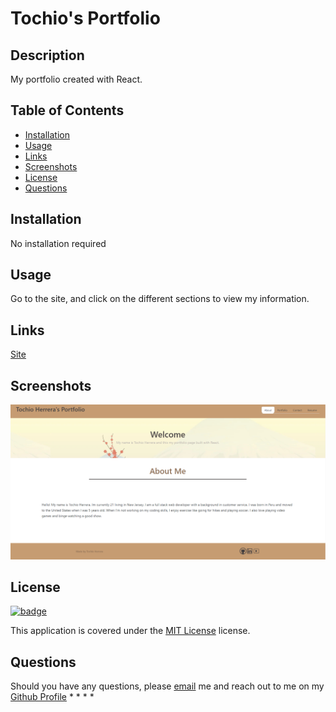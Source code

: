# Tochio's Portfolio


## Description 

My portfolio created with React.

## Table of Contents

- [Installation](#installation)
- [Usage](#usage)
- [Links](#links)
- [Screenshots](#screenshots)
- [License](#license)
- [Questions](#questions)

## Installation

No installation required

## Usage

Go to the site, and click on the different sections to view my information.

## Links
[Site](https://tochio12.github.io/tochio-portfolio/)

## Screenshots

![About Me](./src/assets/Capture.png)

## License

[![badge](https://img.shields.io/badge/license-MIT_License-purple)](https://choosealicense.com/licenses/mit)

This application is covered under the [MIT License](https://choosealicense.com/licenses/mit) license.


## Questions

Should you have any questions, please [email](tochio12910@gmai.com) me and reach out to me on my [Github Profile](https://github.com/Tochio12)
*
*
*
*

